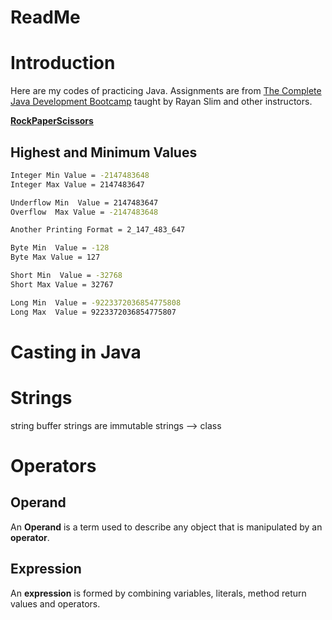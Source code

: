 # ReadMe

# Introduction 

Here are my codes of practicing Java. Assignments are from [The Complete Java Development Bootcamp](https://www.udemy.com/course/the-complete-java-development-bootcamp/) taught by Rayan Slim and other instructors. 

[**RockPaperScissors**](https://github.com/nysdas/codeInJava/blob/main/RockPaperScissors.java)



## Highest and Minimum Values

```bash
Integer Min Value = -2147483648
Integer Max Value = 2147483647

Underflow Min  Value = 2147483647
Overflow  Max Value = -2147483648

Another Printing Format = 2_147_483_647

Byte Min  Value = -128
Byte Max Value = 127

Short Min  Value = -32768
Short Max Value = 32767

Long Min  Value = -9223372036854775808
Long Max  Value = 9223372036854775807
```



# Casting in Java

# Strings

string buffer
strings are immutable
strings --> class

# Operators

## Operand
An **Operand** is a term used to describe any object that is manipulated by an **operator**. 

## Expression
An **expression** is formed by combining variables, literals, method return values and operators.
